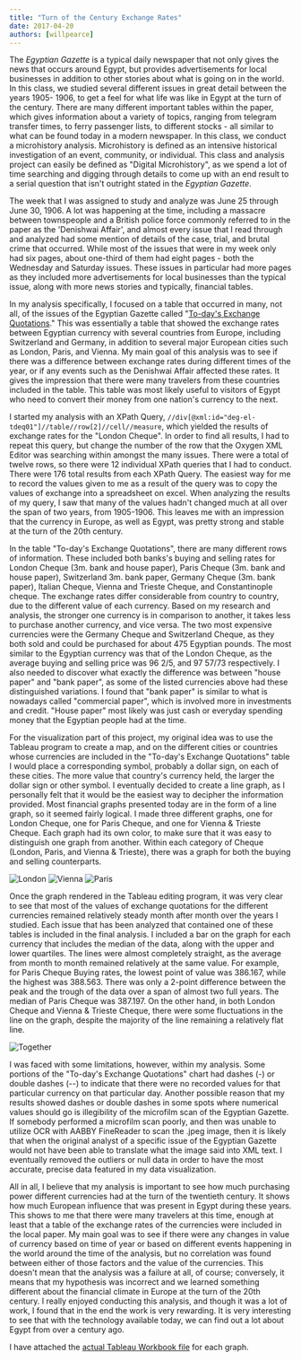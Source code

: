 ```yaml
---
title: "Turn of the Century Exchange Rates"
date: 2017-04-20
authors: [willpearce]
---
```

The *Egyptian Gazette* is a typical daily newspaper that not only gives the news that occurs around Egypt, but provides advertisements for local businesses in addition to other stories about what is going on in the world. In this class, we studied several different issues in great detail between the years 1905- 1906, to get a feel for what life was like in Egypt at the turn of the century. There are many different important tables within the paper, which gives information about a variety of topics, ranging from telegram transfer times, to ferry passenger lists, to different stocks - all similar to what can be found today in a modern newspaper. In this class, we conduct a microhistory analysis. Microhistory is defined as an intensive historical investigation of an event, community, or individual. This class and analysis project can easily be defined as "Digital Microhistory", as we spend a lot of time searching and digging through details to come up with an end result to a serial question that isn't outright stated in the *Egyptian Gazette*.

The week that I was assigned to study and analyze was June 25 through June 30, 1906. A lot was happening at the time, including a massacre between townspeople and a British police force commonly referred to in the paper as the 'Denishwai Affair', and almost every issue that I read through and analyzed had some mention of details of the case, trial, and brutal crime that occurred. While most of the issues that were in my week only had six pages, about one-third of them had eight pages - both the Wednesday and Saturday issues. These issues in particular had more pages as they included more advertisements for local businesses than the typical issue, along with more news stories and typically, financial tables.

In my analysis specifically, I focused on a table that occurred in many, not all, of the issues of the Egyptian Gazette called "[To-day's Exchange Quotations](https://dig-eg-gaz.github.io/templates/#to-days-exchange-quotations)." This was essentially a table that showed the exchange rates between Egyptian currency with several countries from Europe, including Switzerland and Germany, in addition to several major European cities such as London, Paris, and Vienna. My main goal of this analysis was to see if there was a difference between exchange rates during different times of the year, or if any events such as the Denishwai Affair affected these rates. It gives the impression that there were many travelers from these countries included in the table. This table was most likely useful to visitors of Egypt who need to convert their money from one nation's currency to the next.

I started my analysis with an XPath Query, `//div[@xml:id="deg-el-tdeq01"]//table//row[2]//cell//measure`, which yielded the results of exchange rates for the "London Cheque". In order to find all results, I had to repeat this query, but change the number of the row that the Oxygen XML Editor was searching within amongst the many issues. There were a total of twelve rows, so there were 12 individual XPath queries that I had to conduct. There were 176 total results from each XPath Query. The easiest way for me to record the values given to me as a result of the query was to copy the values of exchange into a spreadsheet on excel. When analyzing the results of my query, I saw that many of the values hadn't changed much at all over the span of two years, from 1905-1906. This leaves me with an impression that the currency in Europe, as well as Egypt, was pretty strong and stable at the turn of the 20th century.

In the table "To-day's Exchange Quotations", there are many different rows of information. These included both banks's buying and selling rates for London Cheque (3m. bank and house paper), Paris Cheque (3m. bank and house paper), Switzerland 3m. bank paper, Germany Cheque (3m. bank paper), Italian Cheque, Vienna and Trieste Cheque, and Constantinople cheque. The exchange rates differ considerable from country to country, due to the different value of each currency. Based on my research and analysis, the stronger one currency is in comparison to another, it takes less to purchase another currency, and vice versa. The two most expensive currencies were the Germany Cheque and Switzerland Cheque, as they both sold and could be purchased for about 475 Egyptian pounds. The most similar to the Egyptian currency was that of the London Cheque, as the average buying and selling price was 96 2/5, and 97 57/73 respectively. I also needed to discover what exactly the difference was between "house paper" and "bank paper", as some of the listed currencies above had these distinguished variations. I found that "bank paper" is similar to what is nowadays called "commercial paper", which is involved more in investments and credit. "House paper" most likely was just cash or everyday spending money that the Egyptian people had at the time.

For the visualization part of this project, my original idea was to use the Tableau program to create a map, and on the different cities or countries whose currencies are included in the "To-day's Exchange Quotations" table I would place a corresponding symbol, probably a dollar sign, on each of these cities. The more value that country's currency held, the larger the dollar sign or other symbol. I eventually decided to create a line graph, as I personally felt that it would be the easiest way to decipher the information provided. Most financial graphs presented today are in the form of a line graph, so it seemed fairly logical. I made three different graphs, one for London Cheque, one for Paris Cheque, and one for Vienna & Trieste Cheque. Each graph had its own color, to make sure that it was easy to distinguish one graph from another. Within each category of Cheque (London, Paris, and Vienna & Trieste), there was a graph for both the buying and selling counterparts.

![London](pearce1.png)
![Vienna](pearce2.png)
![Paris](pearce3.png)

Once the graph rendered in the Tableau editing program, it was very clear to see that most of the values of exchange quotations for the different currencies remained relatively steady month after month over the years I studied. Each issue that has been analyzed that contained one of these tables is included in the final analysis. I included a bar on the graph for each currency that includes the median of the data, along with the upper and lower quartiles. The lines were almost completely straight, as the average from month to month remained relatively at the same value. For example, for Paris Cheque Buying rates, the lowest point of value was 386.167, while the highest was 388.563. There was only a 2-point difference between the peak and the trough of the data over a span of almost two full years. The median of Paris Cheque was 387.197. On the other hand, in both London Cheque and Vienna & Trieste Cheque, there were some fluctuations in the line on the graph, despite the majority of the line remaining a relatively flat line.

![Together](pearce4.jpg)

I was faced with some limitations, however, within my analysis. Some portions of the "To-day's Exchange Quotations" chart had dashes (-) or double dashes (--) to indicate that there were no recorded values for that particular currency on that particular day. Another possible reason that my results showed dashes or double dashes in some spots where numerical values should go is illegibility of the microfilm scan of the Egyptian Gazette. If somebody performed a microfilm scan poorly, and then was unable to utilize OCR with AABBY FineReader to scan the .jpeg image, then it is likely that when the original analyst of a specific issue of the Egyptian Gazette would not have been able to translate what the image said into XML text. I eventually removed the outliers or null data in order to have the most accurate, precise data featured in my data visualization.

All in all, I believe that my analysis is important to see how much purchasing power different currencies had at the turn of the twentieth century. It shows how much European influence that was present in Egypt during these years. This shows to me that there were many travelers at this time, enough at least that a table of the exchange rates of the currencies were included in the local paper. My main goal was to see if there were any changes in value of currency based on time of year or based on different events happening in the world around the time of the analysis, but no correlation was found between either of those factors and the value of the currencies. This doesn't mean that the analysis was a failure at all, of course; conversely, it means that my hypothesis was incorrect and we learned something different about the financial climate in Europe at the turn of the 20th century. I really enjoyed conducting this analysis, and though it was a lot of work, I found that in the end the work is very rewarding. It is very interesting to see that with the technology available today, we can find out a lot about Egypt from over a century ago.

I have attached the [actual Tableau Workbook file](pearce-London-Cheque.twb) for each graph.

